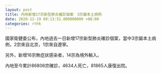 ```yaml
---
layout: post
title: 內地新增17宗新型肺炎確診個案　3宗屬本土病例
date: 2020-12-19 09:13:51.000000000 +08:00
categories: rthk
---
```


國家衛健委公布，內地過去一日新增17宗新型肺炎確診個案，當中3宗屬本土病例，2宗來自北京，1宗來自遼寧。

另外，新增16宗無症狀感染者，14宗為境外輸入。

內地至今累計86806宗確診，4634人死亡，81865人康復出院。
